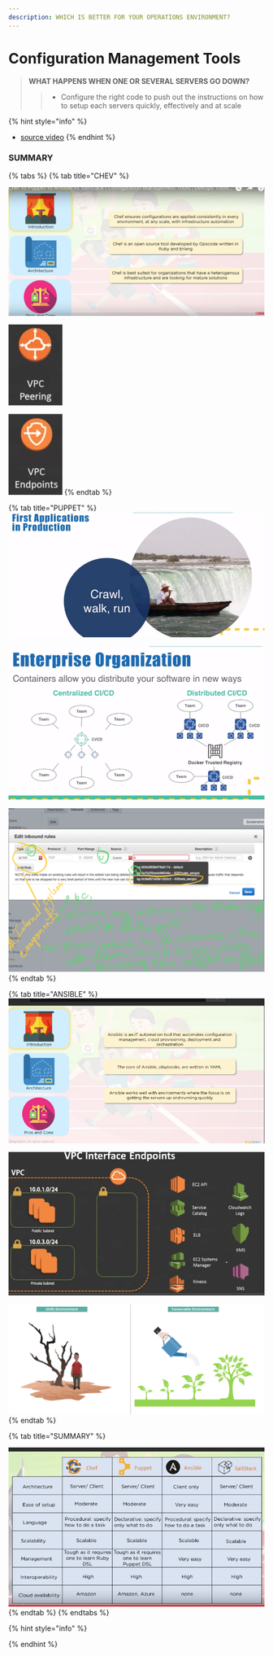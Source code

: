 ```yaml
---
description: WHICH IS BETTER FOR YOUR OPERATIONS ENVIRONMENT?
---
```


# Configuration Management Tools

> **WHAT HAPPENS WHEN ONE OR SEVERAL SERVERS GO DOWN?**
>
> > * Configure the right code to push out the instructions on how to setup each servers quickly, effectively and at scale

{% hint style="info" %}
* [source video](https://www.youtube.com/watch?v=_TVNCTK808I)
{% endhint %}

### **SUMMARY**

{% tabs %}
{% tab title="CHEV" %}






![CHEF](../../.gitbook/assets/image%20%2811%29.png)

![](../../.gitbook/assets/image%20%28109%29.png)

![](../../.gitbook/assets/image%20%2829%29.png)
{% endtab %}

{% tab title="PUPPET" %}
![](../../.gitbook/assets/image%20%28120%29.png)



![](../../.gitbook/assets/image%20%2898%29.png)

![](../../.gitbook/assets/image%20%2845%29.png)
{% endtab %}

{% tab title="ANSIBLE" %}
![](../../.gitbook/assets/image%20%2813%29.png)

![](../../.gitbook/assets/image%20%2865%29.png)

![](../../.gitbook/assets/image%20%2826%29.png)
{% endtab %}

{% tab title="SUMMARY" %}


![](../../.gitbook/assets/image%20%288%29.png)
{% endtab %}
{% endtabs %}



{% hint style="info" %}

{% endhint %}

